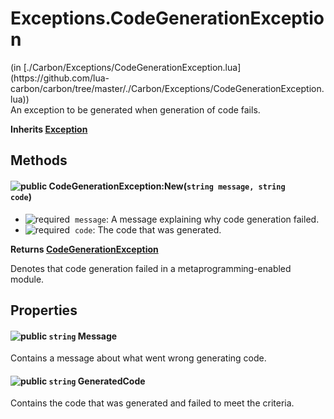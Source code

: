 <link href="style.css" rel="stylesheet" type="text/css"/>
<h1 class="class-title">Exceptions.CodeGenerationException</h1>
<span class="file-link">(in [./Carbon/Exceptions/CodeGenerationException.lua](https://github.com/lua-carbon/carbon/tree/master/./Carbon/Exceptions/CodeGenerationException.lua))</span><br/>
An exception to be generated when generation of code fails.

**Inherits [Exception](Classes/Exception)**

## Methods
#### ![public](https://img.shields.io/badge/%20-public-11b237.svg?style=flat-square) CodeGenerationException:New(<code>string message, string code</code>)
- ![required](https://img.shields.io/badge/%20-required-ff9600.svg?style=flat-square)&nbsp;&nbsp;`message`: A message explaining why code generation failed.
- ![required](https://img.shields.io/badge/%20-required-ff9600.svg?style=flat-square)&nbsp;&nbsp;`code`: The code that was generated.

**Returns  [CodeGenerationException](Classes/Exceptions.CodeGenerationException)**

Denotes that code generation failed in a metaprogramming-enabled module.


## Properties
#### ![public](https://img.shields.io/badge/%20-public-11b237.svg?style=flat-square) <code>string</code> Message
Contains a message about what went wrong generating code.


#### ![public](https://img.shields.io/badge/%20-public-11b237.svg?style=flat-square) <code>string</code> GeneratedCode
Contains the code that was generated and failed to meet the criteria.

